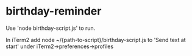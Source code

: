 # birthday-reminder
Use 'node birthday-script.js' to run. 

In iTerm2 add node ~/{path-to-script}/birthday-script.js to 'Send text at start' under iTerm2->preferences->profiles 

